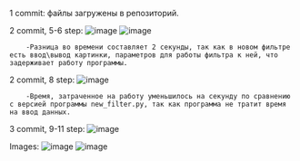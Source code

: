 1 commit: файлы загружены в репозиторий.

2 commit, 5-6 step:
![image](https://user-images.githubusercontent.com/79083395/142772763-e199b8dc-45d6-40d9-8d4c-bbfd0f963c10.png)
![image](https://user-images.githubusercontent.com/79083395/142772795-2a04f722-985a-4679-a00f-ae0662654feb.png)

        -Разница во времени составляет 2 секунды, так как в новом фильтре есть ввод\вывод картинки, параметров для работы фильтра к ней, что задерживает работу программы.
  
2 commit, 8 step: 
![image](https://user-images.githubusercontent.com/79083395/142772803-9644e64a-2fdd-4846-a08e-32fad3bff70c.png)

        -Время, затраченное на работу уменьшилось на секунду по сравнению с версией программы new_filter.py, так как программа не тратит время на ввод данных.

3 commit, 9-11 step:
![image](https://user-images.githubusercontent.com/79083395/142772190-d67cd49e-d142-4a28-ae80-0cb0ed8e6390.png)

Images:
![image](https://user-images.githubusercontent.com/79083395/142773092-782ea652-4577-41a7-8d37-e2450b536905.png)
![image](https://user-images.githubusercontent.com/79083395/142773095-be139523-22b8-481e-9832-9fd282ac4ec8.png)
